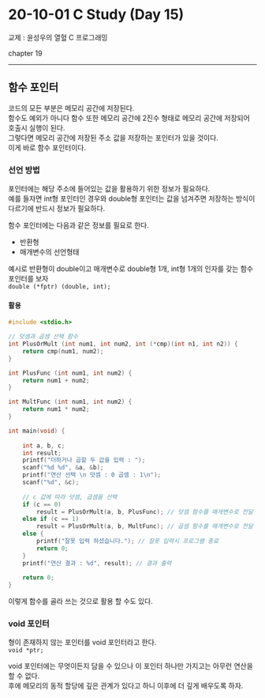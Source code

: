 20-10-01 C Study (Day 15)
=====
교제 : 윤성우의 열혈 C 프로그래밍

chapter 19

<hr>

## 함수 포인터

코드의 모든 부분은 메모리 공간에 저장된다.  
함수도 예외가 아니다 함수 또한 메모리 공간에 2진수 형태로 메모리 공간에 저장되어 호출시 실행이 된다.  
그렇다면 메모리 공간에 저장된 주소 값을 저장하는 포인터가 있을 것이다.  
이게 바로 함수 포인터이다.  

### 선언 방법

포인터에는 해당 주소에 들어있는 값을 활용하기 위한 정보가 필요하다.  
예를 들자면 int형 포인터인 경우와 double형 포인터는 값을 넘겨주면 저장하는 방식이 다르기에 반드시 정보가 필요하다.  

함수 포인터에는 다음과 같은 정보를 필요로 한다.
- 반환형
- 매개변수의 선언형태

예시로 반환형이 double이고 매개변수로 double형 1개, int형 1개의 인자를 갖는 함수 포인터를 보자  
`double (*fptr) (double, int);`  

#### 활용

```c
#include <stdio.h>

// 덧셈과 곱셈 선택 함수
int PlusOrMult (int num1, int num2, int (*cmp)(int n1, int n2)) {
	return cmp(num1, num2);
}

int PlusFunc (int num1, int num2) {
	return num1 + num2;
}

int MultFunc (int num1, int num2) {
	return num1 * num2;
}

int main(void) {
	
	int a, b, c;
	int result;
	printf("더하거나 곱할 두 값을 입력 : ");
	scanf("%d %d", &a, &b);
	printf("연산 선택 \n 덧셈 : 0 곱셈 : 1\n");
	scanf("%d", &c);
	
	// c 값에 따라 덧셈, 곱셈을 선택
	if (c == 0)
		result = PlusOrMult(a, b, PlusFunc); // 덧셈 함수를 매개변수로 전달
	else if (c == 1)
		result = PlusOrMult(a, b, MultFunc); // 곱셈 함수를 매개변수로 전달
	else {
		printf("잘못 입력 하셨습니다.");	// 잘못 입력시 프로그램 종료
		return 0;
	}
	printf("연산 결과 : %d", result); // 결과 출력
	
	return 0;
}
```
이렇게 함수를 골라 쓰는 것으로 활용 할 수도 있다.  

### void 포인터

형이 존재하지 않는 포인터를 void 포인터라고 한다.  
`void *ptr;`  

void 포인터에는 무엇이든지 담을 수 있으나 이 포인터 하나만 가지고는 아무런 연산을 할 수 없다.  
후에 메모리의 동적 할당에 깊은 관계가 있다고 하니 이후에 더 깊게 배우도록 하자.  